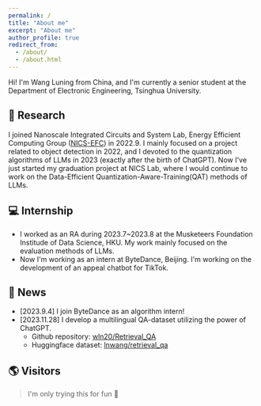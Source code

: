 ```yaml
---
permalink: /
title: "About me"
excerpt: "About me"
author_profile: true
redirect_from: 
  - /about/
  - /about.html
---
```


Hi! I'm Wang Luning from China, and I'm currently a senior student at the Department of Electronic Engineering, Tsinghua University. 

📖 Research
------
I joined Nanoscale Integrated Circuits and System Lab, Energy Efficient Computing Group ([NICS-EFC](https://nicsefc.ee.tsinghua.edu.cn/)) in 2022.9. I mainly focused on a project related to object detection in 2022, and I devoted to the quantization algorithms of LLMs in 2023 (exactly after the birth of ChatGPT). Now I've just started my graduation project at NICS Lab, where I would continue to work on the Data-Efficient Quantization-Aware-Training(QAT) methods of LLMs.

💻 Internship
------
+ I worked as an RA during 2023.7~2023.8 at the Musketeers Foundation Institude of Data Science, HKU. My work mainly focused on the evaluation methods of LLMs.
+ Now I'm working as an intern at ByteDance, Beijing. I'm working on the development of an appeal chatbot for TikTok.

🚀 News
------
- [2023.9.4] I join ByteDance as an algorithm intern!
- [2023.11.28] I develop a multilingual QA-dataset utilizing the power of ChatGPT. 
  - Github repository: <a href='https://github.com/wln20/Retrieval_QA'>wln20/Retrieval_QA</a>
  - Huggingface dataset: <a href='https://huggingface.co/datasets/lnwang/retrieval_qa'>lnwang/retrieval_qa</a>
  
    
🌎 Visitors
------
> I'm only trying this for fun 🤣

<script type="text/javascript" id="clustrmaps" src="//clustrmaps.com/map_v2.js?d=MGz7IyAo6Aq5C1YhqhV1cKtNKrQKJ9oFEVwELNdOc_U&cl=ffffff&w=a"></script>

<script type="text/javascript" src="//rf.revolvermaps.com/0/0/5.js?i=53skcjd1my4&amp;m=0&amp;c=ff0000&amp;cr1=ffffff" async="async"></script>

<!-- <script type="text/javascript" src="//rf.revolvermaps.com/0/0/6.js?i=5j5canf0osm&amp;m=7&amp;c=e63100&amp;cr1=ffffff&amp;f=arial&amp;l=0&amp;bv=90&amp;lx=-420&amp;ly=420&amp;hi=20&amp;he=7&amp;hc=a8ddff&amp;rs=80" async="async"></script> -->
<!-- <script type="text/javascript" id="clstr_globe" src="//clustrmaps.com/globe.js?d=MGz7IyAo6Aq5C1YhqhV1cKtNKrQKJ9oFEVwELNdOc_U"></script> -->
